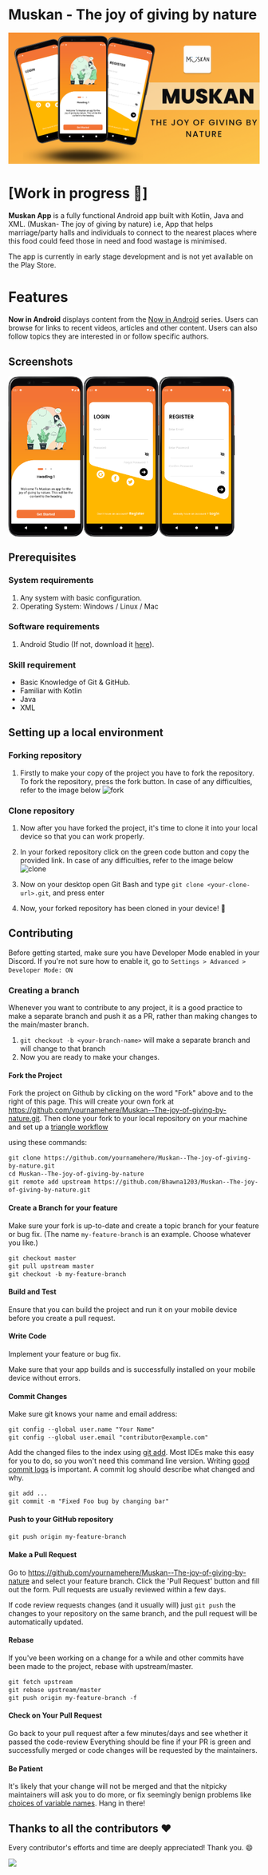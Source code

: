 # Muskan - The joy of giving by nature


![Muskan App](Screenshots/Splash.png "Header")

[Work in progress 🚧]
==================

**Muskan App** is a fully functional Android app built with Kotlin, Java and XML. 
(Muskan- The joy of giving by nature) i.e, App that helps marriage/party halls and individuals 
to connect to the nearest places where this food could feed those in need and food wastage is minimised.

The app is currently in early stage development and is not yet available on the Play Store.

# Features

**Now in Android** displays content from the
[Now in Android](https://developer.android.com/series/now-in-android) series. Users can browse for
links to recent videos, articles and other content. Users can also follow topics they are interested
in or follow specific authors.

## Screenshots
<div style="display:flex;">
<img alt="App image" src="Screenshots/Splash screen.png" width="30%">
<img alt="App image" src="Screenshots/Login.png" width="30%">
<img alt="App image" src="Screenshots/Register.png" width="30%">
</div>


## Prerequisites

### System requirements

1. Any system with basic configuration.
2. Operating System: Windows / Linux / Mac

### Software requirements

1. Android Studio (If not, download it [here](https://developer.android.com/studio/)).

### Skill requirement

* Basic Knowledge of Git & GitHub.
* Familiar with Kotlin
* Java
* XML


## Setting up a local environment

### Forking repository

1. Firstly to make your copy of the project you have to fork the repository. To fork the repository, press the fork button. In case of any difficulties, refer to the image below
    ![fork](https://raw.githubusercontent.com/commclassroom/classroom-monitor-bot/main/doc/images/Fork.jpg)

### Clone repository

1. Now after you have forked the project, it's time to clone it into your local device so that you can work properly.
2. In your forked repository click on the green code button and copy the provided link. In case of any difficulties, refer to the image below
    ![clone](https://raw.githubusercontent.com/commclassroom/classroom-monitor-bot/main/doc/images/Clone.jpg)

3. Now on your desktop open Git Bash and type `git clone <your-clone-url>.git`, and press enter
4. Now, your forked repository has been cloned in your device! 🎉

## Contributing

Before getting started, make sure you have Developer Mode enabled in your Discord.
If you're not sure how to enable it, go to `Settings > Advanced > Developer Mode: ON`

### Creating a branch

Whenever you want to contribute to any project, it is a good practice to make a separate branch and push it as a PR, rather than making changes to the main/master branch.

1. `git checkout -b <your-branch-name>` will make a separate branch and will change to that branch
2. Now you are ready to make your changes.


#### Fork the Project

Fork the project on Github by clicking on the word "Fork" above and to the right of this page.  This will create your own fork at https://github.com/yournamehere/Muskan--The-joy-of-giving-by-nature.git.  Then clone your fork to your local repository on your machine and set up a [triangle workflow](https://github.com/forwards/first-contributions/blob/master/additional-material/git_workflow_scenarios/keeping-your-fork-synced-with-this-repository.md)

using these commands:
```
git clone https://github.com/yournamehere/Muskan--The-joy-of-giving-by-nature.git
cd Muskan--The-joy-of-giving-by-nature
git remote add upstream https://github.com/Bhawna1203/Muskan--The-joy-of-giving-by-nature.git
```

#### Create a Branch for your feature

Make sure your fork is up-to-date and create a topic branch for your feature or bug fix.  (The name `my-feature-branch` is an example. Choose whatever you like.)

```
git checkout master
git pull upstream master
git checkout -b my-feature-branch
```

#### Build and Test

Ensure that you can build the project and run it on your mobile device before you create a pull request.


#### Write Code

Implement your feature or bug fix.

Make sure that your app builds and is successfully installed on your mobile device without errors.


#### Commit Changes

Make sure git knows your name and email address:

```
git config --global user.name "Your Name"
git config --global user.email "contributor@example.com"
```

Add the changed files to the index using [git add](https://git-scm.com/docs/git-add).  Most IDEs make this easy for you to do, so you won't need this command line version.
Writing [good commit logs](https://chris.beams.io/posts/git-commit/) is important. A commit log should describe what changed and why.

```
git add ...
git commit -m "Fixed Foo bug by changing bar"
```

#### Push to your GitHub repository

```
git push origin my-feature-branch
```


#### Make a Pull Request

Go to https://github.com/yournamehere/Muskan--The-joy-of-giving-by-nature and select your feature branch. Click the 'Pull Request' button and fill out the form. Pull requests are usually reviewed within a few days.

If code review requests changes (and it usually will) just `git push` the changes to your repository on the same branch, and the pull request will be automatically updated.


#### Rebase

If you've been working on a change for a while and other commits have been made to the project, rebase with upstream/master.

```
git fetch upstream
git rebase upstream/master
git push origin my-feature-branch -f
```

#### Check on Your Pull Request

Go back to your pull request after a few minutes/days and see whether it passed the code-review 
Everything should be fine if your PR is green and successfully merged or code changes will be requested by the maintainers.

#### Be Patient

It's likely that your change will not be merged and that the nitpicky maintainers will ask you to do more, or fix seemingly benign problems like [choices of variable names](https://quotesondesign.com/phil-karlton/). Hang in there!


## Thanks to all the contributors ❤️
Every contributor's efforts and time are deeply appreciated! Thank you. :smile:

<a href="https://github.com/Bhawna1203/Muskan--The-joy-of-giving-by-nature/graphs/contributors">
  <img src="https://contrib.rocks/image?repo=Bhawna1203/Muskan--The-joy-of-giving-by-nature" />
</a>
